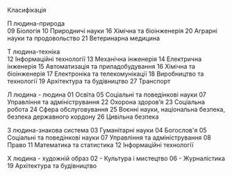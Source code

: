 Класифікація 

П людина-природа   
	09 Біологія
	10 Природничі науки
	16 Хімічна та біоінженерія
	20 Аграрні науки та продовольство
	21 Ветеринарна медицина
	
Т людина-техніка  
	12 Інформаційні технології
	13 Механічна інженерія
	14 Електрична інженерія
	15 Автоматизація та приладобудування
	16 Хімічна та біоінженерія
	17 Електроніка та телекомунікації
	18 Виробництво та технології
	19 Архітектура та будівництво
	27 Транспорт
	
Л людина - людина
	01 Освіта
	05 Соціальні та поведінкові науки
	07 Управління та адміністрування
	22 Охорона здоров’я
	23 Соціальна робота
	24 Сфера обслуговування
	25 Воєнні науки, національна безпека, безпека державного кордону
	26 Цивільна безпека
	
З людина-знакова система
	03 Гуманітарні науки
	04 Богослов'я
	05 Соціальні та поведінкові науки
	07 Управління та адміністрування
	08 Право
	11 Математика та статистика
	12 Інформаційні технології
	
Х людина - художній образ
	02 - Культура і мистецтво
	06 - Журналістика
	19 Архітектура та будівництво